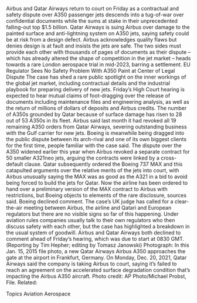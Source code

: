 Airbus and Qatar Airways return to court on Friday as a contractual and safety dispute over A350 passenger jets descends into a tug-of-war over confidential documents while the sums at stake in their unprecedented falling-out top $1.5 billion.
Qatar Airways is suing Airbus over damage to the painted surface and anti-lightning system on A350 jets, saying safety could be at risk from a design defect. Airbus acknowledges quality flaws but denies design is at fault and insists the jets are safe.
The two sides must provide each other with thousands of pages of documents as their dispute – which has already altered the shape of competition in the jet market – heads towards a rare London aerospace trial in mid-2023, barring a settlement.
EU Regulator Sees No Safety Problem With A350 Paint at Center of Legal Dispute
The case has shed a rare public spotlight on the inner workings of the global jet market, including contractual details and the industrial playbook for preparing delivery of new jets.
Friday’s High Court hearing is expected to hear mutual claims of foot-dragging over the release of documents including maintenance files and engineering analysis, as well as the return of millions of dollars of deposits and Airbus credits.
The number of A350s grounded by Qatar because of surface damage has risen to 28 out of 53 A350s in its fleet.
Airbus said last month it had revoked all 19 remaining A350 orders from Qatar Airways, severing outstanding business with the Gulf carrier for new jets.
Boeing is meanwhile being dragged into the public dispute between its arch-rival and one of its own biggest clients for the first time, people familiar with the case said.
The dispute over the A350 widened earlier this year when Airbus revoked a separate contract for 50 smaller A321neo jets, arguing the contracts were linked by a cross-default clause.
Qatar subsequently ordered the Boeing 737 MAX and this catapulted arguments over the relative merits of the jets into court, with Airbus unusually saying the MAX was as good as the A321 in a bid to avoid being forced to build the jets for Qatar.
Now the airline has been ordered to hand over a preliminary version of the MAX contract to Airbus with restrictions, but Boeing objects to elements of the rare disclosure, sources said.
Boeing declined comment.
The case’s UK judge has called for a clear-the-air meeting between Airbus, the airline and Qatari and European regulators but there are no visible signs so far of this happening.
Under aviation rules companies usually talk to their own regulators who then discuss safety with each other, but the case has highlighted a breakdown in the usual system of goodwill.
Airbus and Qatar Airways both declined to comment ahead of Friday’s hearing, which was due to start at 0830 GMT.
(Reporting by Tim Hepher; editing by Tomasz Janowski)
Photograph: In this Jan. 15, 2015 file photo, a new Qatar Airways Airbus A350 approaches the gate at the airport in Frankfurt, Germany. On Monday, Dec. 20, 2021, Qatar Airways said the company is taking Airbus to court, saying it’s failed to reach an agreement on the accelerated surface degradation condition that’s impacting the Airbus A350 aircraft. Photo credit: AP Photo/Michael Probst, File.
Related:

Topics
Aviation
Aerospace

